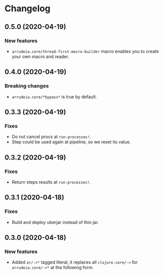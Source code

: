 # Changelog

## 0.5.0 (2020-04-19)

### New features

* `arrudeia.core/thread-first-macro-builder` macro enables you to create your own
macro and reader.

## 0.4.0 (2020-04-19)

### Breaking changes

* `arrudeia.core/*bypass*` is true by default.

## 0.3.3 (2020-04-19)

### Fixes

* Do not cancel procs at `run-processes!`.
* Step could be used again at pipeline, so we reset its value.

## 0.3.2 (2020-04-19)

### Fixes

* Return steps results at `run-processes!`.

## 0.3.1 (2020-04-18)

### Fixes

* Build and deploy uberjar instead of thin jar.

## 0.3.0 (2020-04-18)

### New features

* Added `ar/->*` tagged literal, it replaces all `clojure.core/->` for
`arrudeia.core/->*` at the following form.
